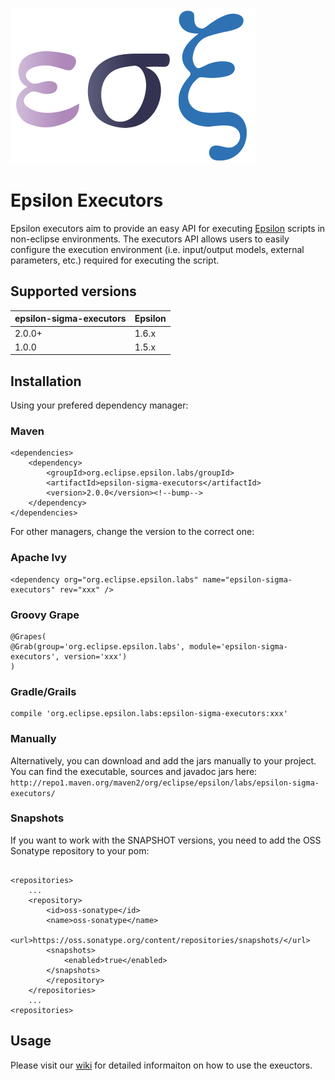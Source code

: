 
![Epsilon-Sigma-Executors](/epsilon-sigma-xi.png?raw=true)

# Epsilon Executors

Epsilon executors aim to provide an easy API for executing [Epsilon](https://www.eclipse.org/epsilon/) scripts in non-eclipse environments. The executors API allows users to easily configure the execution environment (i.e. input/output models, external parameters, etc.) required for executing the script. 


## Supported versions

epsilon-sigma-executors | Epsilon   | 
------------------------|-----------|
2.0.0+                  | 1.6.x     |
1.0.0                   | 1.5.x     |



## Installation

Using your prefered dependency manager:

### Maven

```
<dependencies>
	<dependency>
   		<groupId>org.eclipse.epsilon.labs/groupId>
		<artifactId>epsilon-sigma-executors</artifactId>
		<version>2.0.0</version><!--bump-->
	</dependency>
</dependencies>
```

For other managers, change the version to the correct one:

### Apache Ivy

```
<dependency org="org.eclipse.epsilon.labs" name="epsilon-sigma-executors" rev="xxx" />
```

### Groovy Grape

```
@Grapes( 
@Grab(group='org.eclipse.epsilon.labs', module='epsilon-sigma-executors', version='xxx') 
)
```

### Gradle/Grails

```
compile 'org.eclipse.epsilon.labs:epsilon-sigma-executors:xxx'
```

### Manually

Alternatively, you can download and add the jars manually to your project. You can find the executable, sources and javadoc jars here: `http://repo1.maven.org/maven2/org/eclipse/epsilon/labs/epsilon-sigma-executors/`


### Snapshots

If you want to work with the SNAPSHOT versions, you need to add the OSS Sonatype repository to your pom:

```

<repositories>
	...
	<repository>
   		<id>oss-sonatype</id>
		<name>oss-sonatype</name>
		<url>https://oss.sonatype.org/content/repositories/snapshots/</url>
		<snapshots>
			<enabled>true</enabled>
		</snapshots>
		</repository>
	</repositories>
	...
<repositories>	
```

## Usage

Please visit our [wiki](https://github.com/epsilonlabs/epsilon-sigma-executors/wiki) for detailed informaiton on how to use the exeuctors.